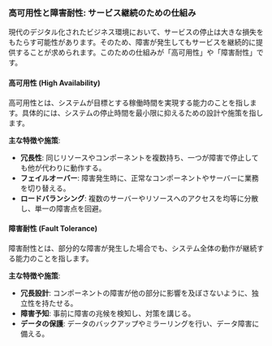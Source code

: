 ### 高可用性と障害耐性: サービス継続のための仕組み

現代のデジタル化されたビジネス環境において、サービスの停止は大きな損失をもたらす可能性があります。そのため、障害が発生してもサービスを継続的に提供することが求められます。このための仕組みが「高可用性」や「障害耐性」です。

#### 高可用性 (High Availability)

高可用性とは、システムが目標とする稼働時間を実現する能力のことを指します。具体的には、システムの停止時間を最小限に抑えるための設計や施策を指します。

**主な特徴や施策**:
- **冗長性**: 同じリソースやコンポーネントを複数持ち、一つが障害で停止しても他が代わりに動作する。
- **フェイルオーバー**: 障害発生時に、正常なコンポーネントやサーバーに業務を切り替える。
- **ロードバランシング**: 複数のサーバーやリソースへのアクセスを均等に分散し、単一の障害点を回避。

#### 障害耐性 (Fault Tolerance)

障害耐性とは、部分的な障害が発生した場合でも、システム全体の動作が継続する能力のことを指します。

**主な特徴や施策**:
- **冗長設計**: コンポーネントの障害が他の部分に影響を及ぼさないように、独立性を持たせる。
- **障害予知**: 事前に障害の兆候を検知し、対策を講じる。
- **データの保護**: データのバックアップやミラーリングを行い、データ障害に備える。
